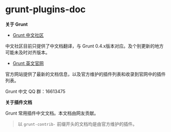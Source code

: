 grunt-plugins-doc
=================

**关于 Grunt**

- [Grunt 中文社区](http://gruntjs.com/)

中文社区目前只提供了中文档翻译，与 Grunt 0.4.x版本对应。及个别更新的地方可能未及时对齐版本。

- [Grunt 英文官网](http://gruntjs.com/)

官方网站提供了最新的文档信息，以及官方维护的插件列表和收录到官网中的插件列表。

Grunt 中文 QQ 群：16613475

**关于插件文档**

Grunt 常用插件中文文档。本文档由网友贡献。

> 以 `grunt-contrib-` 前缀开头的文档均是由官方维护的插件。